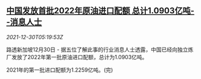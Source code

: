 <!--1640842263000-->
[中国发放首批2022年原油进口配额 总计1.0903亿吨--消息人士](https://cn.reuters.com/article/china-crude-quota-1230-thur-idCNKBS2J907N)
------

<div><i>2021-12-30T05:19:53Z</i></div><p>路透新加坡12月30日 - 据五位了解此事的行业消息人士透露，中国已经向独立炼厂发放了2022年第一批原油进口配额，总计为1.0903亿吨。</p><p>2021年的第一批进口配额为1.2259亿吨。(完)</p>
